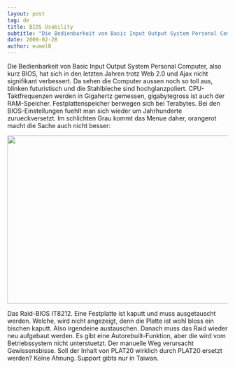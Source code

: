 ```yaml
---
layout: post
tag: de
title: BIOS Usability
subtitle: "Die Bedienbarkeit von Basic Input Output System Personal Computer, also kurz BIOS, hat sich in den letzten Jahren trotz Web 2.0 und Ajax nicht signifikant verbessert. Da sehen die Computer aussen noch so toll aus, blinken futuristisch und die&hellip;"
date: 2009-02-28
author: eumel8
---
```


Die Bedienbarkeit von Basic Input Output System Personal Computer, also kurz BIOS, hat sich in den letzten Jahren trotz Web 2.0 und Ajax nicht signifikant verbessert. Da sehen die Computer aussen noch so toll aus, blinken futuristisch und die Stahlbleche sind hochglanzpoliert. CPU-Taktfrequenzen werden in Gigahertz gemessen, gigabytegross ist auch der RAM-Speicher. Festplattenspeicher berwegen sich bei Terabytes.
Bei den BIOS-Einstellungen fuehlt man sich wieder um Jahrhunderte zurueckversetzt. Im schlichten Grau kommt das Menue daher, orangerot macht die Sache auch nicht besser:

<div class="image_block"><img src="http://blog.eumelnet.de/blogs/media/blogs/blog/RAIDBIOS.jpg" alt="" title="" width="512" height="384" /></div> 

Das Raid-BIOS IT8212. Eine Festplatte ist kaputt und muss ausgetauscht werden. Welche, wird nicht angezeigt, denn die Platte ist wohl bloss ein bischen kaputt. Also irgendeine austauschen.
Danach muss das Raid wieder neu aufgebaut werden. Es gibt eine Autorebuilt-Funktion, aber die wird vom Betriebssystem nicht unterstuetzt. Der manuelle Weg verursacht Gewissensbisse.
Soll der Inhalt von PLAT20 wirklich durch PLAT20 ersetzt werden? Keine Ahnung.
Support gibts nur in Taiwan.
